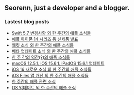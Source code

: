 ## Seorenn, just a developer and a blogger.

### Lastest blog posts

<!-- BLOG-POST-LIST:START -->
- [Swift 5.7 변경사항 외 한 주간의 애플 소식들](https://seorenn.tistory.com/273)
- [애플 아이폰 14 시리즈 등 신제품 발표](https://seorenn.tistory.com/272)
- [웹킷 소식 외 한 주간의 애플 소식들](https://seorenn.tistory.com/271)
- [베타 업데이트 소식 외 한 주간의 애플 소식들](https://seorenn.tistory.com/270)
- [한 주 간의 약간&lpar;?&rpar;의 애플 소식들](https://seorenn.tistory.com/269)
- [macOS 12.5.1, iOS 15.6.1, iPadOS 15.6.1 업데이트](https://seorenn.tistory.com/268)
- [iOS 16 새로운 소식 외 한 주간의 애플 소식들](https://seorenn.tistory.com/267)
- [iOS Files 앱 개선 외 한 주간의 애플 소식들](https://seorenn.tistory.com/266)
- [한 주간의 애플 관련 소식](https://seorenn.tistory.com/265)
- [OS 업데이트 외 한 주간의 애플 소식](https://seorenn.tistory.com/264)
<!-- BLOG-POST-LIST:END -->
